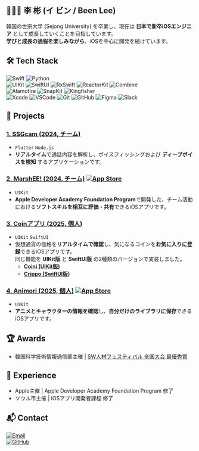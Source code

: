 ## 👩🏻‍💻 李 彬 (イ ビン / Been Lee)
韓国の世宗大学 (Sejong University) を卒業し、現在は **日本で新卒iOSエンジニア** として成長していくことを目指しています。  
**学びと成長の過程を楽しみながら**、iOSを中心に開発を続けています。

## 🛠️ Tech Stack
![Swift](https://img.shields.io/badge/Swift-FA7343?logo=swift&logoColor=white) 
![Python](https://img.shields.io/badge/Python-3776AB?logo=python&logoColor=white)  
![UIKit](https://img.shields.io/badge/UIKit-2396F3?logo=apple&logoColor=white) 
![SwiftUI](https://img.shields.io/badge/SwiftUI-0D96F6?logo=swift&logoColor=white) 
![RxSwift](https://img.shields.io/badge/RxSwift-B7178C?logo=reactivex&logoColor=white) 
![ReactorKit](https://img.shields.io/badge/ReactorKit-0D96F6?logo=swift&logoColor=white) 
![Combine](https://img.shields.io/badge/Combine-007AFF?logo=swift&logoColor=white)  
![Alamofire](https://img.shields.io/badge/Alamofire-DD3A0A?logo=swift&logoColor=white) 
![SnapKit](https://img.shields.io/badge/SnapKit-1575F9?logo=swift&logoColor=white) 
![Kingfisher](https://img.shields.io/badge/Kingfisher-1DA1F2?logo=swift&logoColor=white)  
![Xcode](https://img.shields.io/badge/Xcode-1575F9?logo=xcode&logoColor=white) 
![VSCode](https://img.shields.io/badge/VSCode-007ACC?logo=visualstudiocode&logoColor=white) 
![Git](https://img.shields.io/badge/Git-F05032?logo=git&logoColor=white) 
![GitHub](https://img.shields.io/badge/GitHub-181717?logo=github&logoColor=white) 
![Figma](https://img.shields.io/badge/Figma-F24E1E?logo=figma&logoColor=white) 
![Slack](https://img.shields.io/badge/Slack-4A154B?logo=slack&logoColor=white)

## 🚀 Projects
### [1. SSGcam (2024, チーム)](https://github.com/bean-i/SSGcam)
- `Flutter` `Node.js`
- **リアルタイム**で通話内容を解析し、ボイスフィッシングおよび **ディープボイスを検知** するアプリケーションです。

### [2. MarshEE! (2024, チーム)](https://github.com/4th-Apple-Foundation-Program/MarshEE) [![App Store](https://img.shields.io/badge/App%20Store-0D96F6?logo=apple&logoColor=white)](https://apps.apple.com/kr/app/marshee/id6738468804)
- `UIKit`  
- **Apple Developer Academy Foundation Program**で開発した、チーム活動における**ソフトスキルを相互に評価・共有**できるiOSアプリです。

### [3. Coinアプリ (2025, 個人)]()
- `UIKit` `SwiftUI`
- 仮想通貨の価格を**リアルタイムで確認**し、気になるコインを**お気に入りに登録**できるiOSアプリです。  
  同じ機能を **UIKit版** と **SwiftUI版** の2種類のバージョンで実装しました。
  - **[Coini (UIKit版)]()**
  - **[Crippo (SwiftUI版)]()**

### [4. Animori (2025, 個人)](https://github.com/bean-i/Animori) [![App Store](https://img.shields.io/badge/App%20Store-0D96F6?logo=apple&logoColor=white)](https://apps.apple.com/kr/app/animori/id6744299872)
- `UIKit`
- **アニメとキャラクターの情報を確認**し、**自分だけのライブラリに保存**できるiOSアプリです。

## 🏆 Awards 
- 韓国科学技術情報通信部主催 | [SW人材フェスティバル 全国大会 最優秀賞](https://pr.sejong.ac.kr/news/today/sejong-prism.do?mode=view&articleNo=721638&title=%EC%84%B8%EC%A2%85%EB%8C%80+SW+%EC%A4%91%EC%8B%AC%EB%8C%80%ED%95%99%2C+2024+SW+%EC%9D%B8%EC%9E%AC+%ED%8E%98%EC%8A%A4%ED%8B%B0%EB%B2%8C+%EC%9A%B0%EC%88%98%EC%9E%91%ED%92%88%EA%B2%BD%EC%A7%84%EB%8C%80%ED%9A%8C+%EC%B5%9C%EC%9A%B0%EC%88%98%EC%83%81+%EC%88%98%EC%83%81)

## 📂 Experience  
- Apple主催 | Apple Developer Academy Foundation Program 修了  
- ソウル市主催 | iOSアプリ開発者課程 修了

## 📬 Contact  
[![Email](https://img.shields.io/badge/Email-000000?logo=gmail&logoColor=white)](mailto:leebin0603@gmail.com)  
[![GitHub](https://img.shields.io/badge/GitHub-bean--i-181717?logo=github&logoColor=white)](https://github.com/bean-i)
